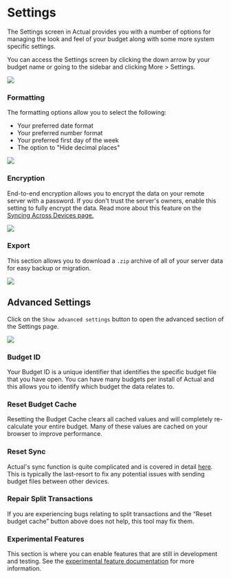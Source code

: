 # Settings

The Settings screen in Actual provides you with a number of options for managing the look and feel of your budget along with some more system specific settings.

You can access the Settings screen by clicking the down arrow by your budget name or going to the sidebar and clicking More > Settings.

![](/img/using-actual/settings-1.png)

### Formatting

The formatting options allow you to select the following:

- Your preferred date format
- Your preferred number format
- Your preferred first day of the week
- The option to "Hide decimal places"

![](/img/using-actual/settings-formatting.png)

### Encryption

End-to-end encryption allows you to encrypt the data on your remote server with a password. If you don't trust the server's owners, enable this setting to fully encrypt the data. Read more about this feature on the [Syncing Across Devices page.](/docs/getting-started/sync/#end-to-end-encryption)

![](/img/using-actual/settings-encryption.png)

### Export

This section allows you to download a `.zip` archive of all of your server data for easy backup or migration.

![](/img/using-actual/settings-export.png)

## Advanced Settings

Click on the `Show advanced settings` button to open the advanced section of the Settings page.

![](/img/using-actual/settings-advanced.png)

### Budget ID

Your Budget ID is a unique identifier that identifies the specific budget file that you have open. You can have many budgets per install of Actual and this allows you to identify which budget the data relates to.

### Reset Budget Cache

Resetting the Budget Cache clears all cached values and will completely re-calculate your entire budget. Many of these values are cached on your browser to improve performance.

### Reset Sync

Actual's sync function is quite complicated and is covered in detail [here](../getting-started/sync.md#what-does-resetting-sync-mean). This is typically the last-resort to fix any potential issues with sending budget files between other devices.

### Repair Split Transactions

If you are experiencing bugs relating to split transactions and the “Reset budget cache” button above does not help, this tool may fix them.

### Experimental Features

This section is where you can enable features that are still in development and testing.
See the [experimental feature documentation](../experimental) for more information.
